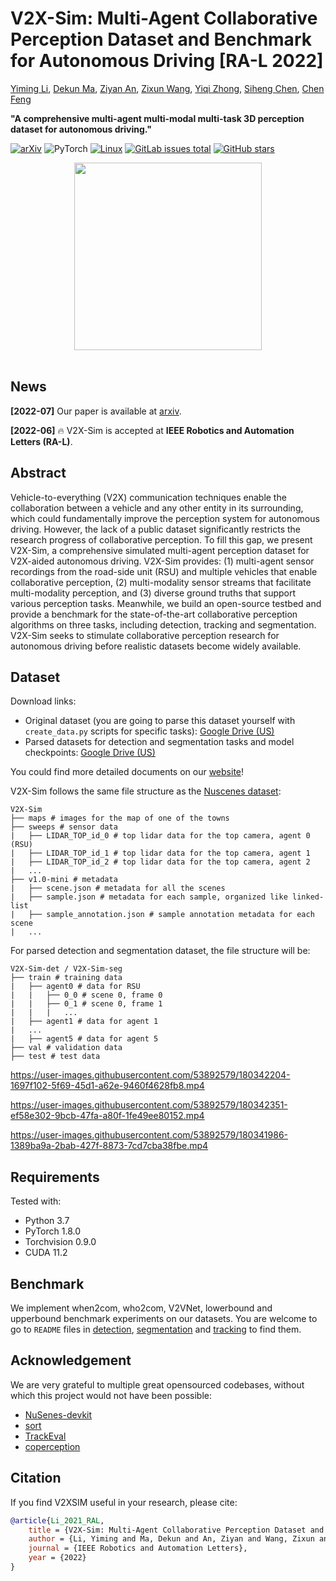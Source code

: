 # V2X-Sim: Multi-Agent Collaborative Perception Dataset and Benchmark for Autonomous Driving [RA-L 2022]

[Yiming Li](https://scholar.google.com/citations?user=i_aajNoAAAAJ), [Dekun Ma](https://dekun.me), [Ziyan An](https://ziyanan.github.io/), [Zixun Wang](), [Yiqi Zhong](https://www.linkedin.com/in/yiqi-zhong-078548129), [Siheng Chen](https://scholar.google.com/citations?user=W_Q33RMAAAAJ&hl=en), [Chen Feng](https://scholar.google.com/citations?user=YeG8ZM0AAAAJ)

**"A comprehensive multi-agent multi-modal multi-task 3D perception dataset for autonomous driving."**

[![arXiv](https://img.shields.io/badge/Website-V2X--Sim-blue)](https://ai4ce.github.io/V2X-Sim/) 
![PyTorch](https://img.shields.io/badge/PyTorch-%23EE4C2C.svg?logo=PyTorch&logoColor=white)
[![Linux](https://svgshare.com/i/Zhy.svg)](https://svgshare.com/i/Zhy.svg)
[![GitLab issues total](https://badgen.net/github/issues/ai4ce/V2X-Sim)](https://gitlab.com/ai4ce/V2X-Sim/issues)
[![GitHub stars](https://img.shields.io/github/stars/ai4ce/V2X-Sim.svg?style=social&label=Star&maxAge=2592000)](https://GitHub.com/ai4ce/V2X-Sim/stargazers/)
<div align="center">
    <img src="https://s2.loli.net/2022/06/15/cbs6hS2NHT7pDPL.png" height="300">
</div>
<br>

## News
**[2022-07]**  Our paper is available at [arxiv](https://arxiv.org/pdf/2202.08449.pdf).

**[2022-06]**  🔥 V2X-Sim is accepted at **IEEE Robotics and Automation Letters (RA-L)**.

## Abstract

Vehicle-to-everything (V2X) communication techniques enable the collaboration between a vehicle and any other
entity in its surrounding, which could fundamentally improve
the perception system for autonomous driving. However, the
lack of a public dataset significantly restricts the research
progress of collaborative perception. To fill this gap, we present
V2X-Sim, a comprehensive simulated multi-agent perception
dataset for V2X-aided autonomous driving. V2X-Sim provides:
(1) multi-agent sensor recordings from the road-side unit (RSU)
and multiple vehicles that enable collaborative perception, (2)
multi-modality sensor streams that facilitate multi-modality
perception, and (3) diverse ground truths that support various
perception tasks. Meanwhile, we build an open-source testbed
and provide a benchmark for the state-of-the-art collaborative
perception algorithms on three tasks, including detection, tracking and segmentation. V2X-Sim seeks to stimulate collaborative
perception research for autonomous driving before realistic
datasets become widely available.



## Dataset

Download links:
- Original dataset (you are going to parse this dataset yourself with `create_data.py` scripts for specific tasks): [Google Drive (US)](https://drive.google.com/drive/folders/1nVmY7g_kprOX-I0Bqsiz6-zdJM-UXFXa)  
- Parsed datasets for detection and segmentation tasks and model checkpoints: [Google Drive (US)](https://drive.google.com/drive/folders/1NMag-yZSflhNw4y22i8CHTX5l8KDXnNd?usp=sharing)   

You could find more detailed documents on our [website](https://ai4ce.github.io/V2X-Sim/index.html)!

V2X-Sim follows the same file structure as the [Nuscenes dataset](https://www.nuscenes.org/):
```
V2X-Sim
├── maps # images for the map of one of the towns
├── sweeps # sensor data
|   ├── LIDAR_TOP_id_0 # top lidar data for the top camera, agent 0 (RSU)
|   ├── LIDAR_TOP_id_1 # top lidar data for the top camera, agent 1
|   ├── LIDAR_TOP_id_2 # top lidar data for the top camera, agent 2
|   ...
├── v1.0-mini # metadata
|   ├── scene.json # metadata for all the scenes
|   ├── sample.json # metadata for each sample, organized like linked-list
|   ├── sample_annotation.json # sample annotation metadata for each scene
|   ...
```

For parsed detection and segmentation dataset, the file structure will be:
```
V2X-Sim-det / V2X-Sim-seg
├── train # training data
|   ├── agent0 # data for RSU
|   |   ├── 0_0 # scene 0, frame 0
|   |   ├── 0_1 # scene 0, frame 1
|   |   |   ...
|   ├── agent1 # data for agent 1
|   ...
|   ├── agent5 # data for agent 5
├── val # validation data
├── test # test data
```


https://user-images.githubusercontent.com/53892579/180342204-1697f102-5f69-45d1-a62e-9460f4628fb8.mp4

https://user-images.githubusercontent.com/53892579/180342351-ef58e302-9bcb-47fa-a80f-1fe49ee80152.mp4

https://user-images.githubusercontent.com/53892579/180341986-1389ba9a-2bab-427f-8873-7cd7cba38fbe.mp4

## Requirements

Tested with:

- Python 3.7
- PyTorch 1.8.0
- Torchvision 0.9.0
- CUDA 11.2



## Benchmark

We implement when2com, who2com, V2VNet, lowerbound and upperbound benchmark experiments on our datasets. You are welcome to go to `README` files in [detection](https://github.com/coperception/coperception/tree/master/tools/det), [segmentation](https://github.com/coperception/coperception/tree/master/tools/seg) and [tracking](https://github.com/coperception/coperception/tree/master/tools/track) to find them.



## Acknowledgement

We are very grateful to multiple great opensourced codebases, without which this project would not have been possible:

- [NuSenes-devkit](https://github.com/nutonomy/nuscenes-devkit)
- [sort](https://github.com/abewley/sort)
- [TrackEval](https://github.com/JonathonLuiten/TrackEval)
- [coperception](https://github.com/coperception/coperception)

## Citation

If you find V2XSIM useful in your research, please cite:

```bibtex
@article{Li_2021_RAL,
    title = {V2X-Sim: Multi-Agent Collaborative Perception Dataset and Benchmark for Autonomous Driving},
    author = {Li, Yiming and Ma, Dekun and An, Ziyan and Wang, Zixun and Zhong, Yiqi and Chen, Siheng and Feng, Chen},
    journal = {IEEE Robotics and Automation Letters},
    year = {2022}
}
```

